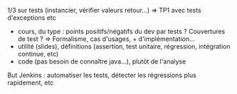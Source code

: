 1/3 sur tests (instancier, vérifier valeurs retour...) => TP1 avec tests d'exceptions etc
- cours, du type : points positifs/négatifs du dev par tests ? Couvertures de test ? => Formalisme, cas d'usages, + d'implémentation...
- utilité (slides), définitions (assertion, test unitaire, régression, intégration continue, etc)
- code (pas besoin de connaître java...), plutôt de l'analyse

But Jenkins : automatiser les tests, détecter les régressions plus rapidement, etc
